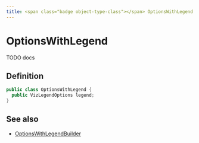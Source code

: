 ```yaml
---
title: <span class="badge object-type-class"></span> OptionsWithLegend
---
```

# <span class="badge object-type-class"></span> OptionsWithLegend

TODO docs

## Definition

```java
public class OptionsWithLegend {
  public VizLegendOptions legend;
}
```
## See also

 * <span class="badge builder"></span> [OptionsWithLegendBuilder](./builder-OptionsWithLegendBuilder.md)
